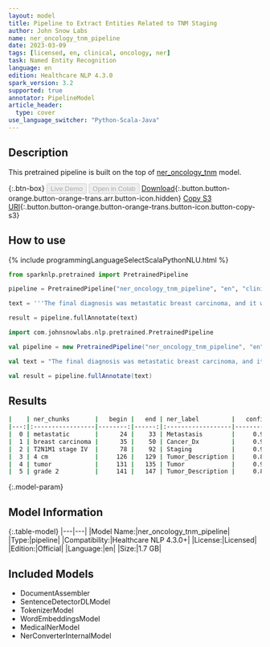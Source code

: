 ```yaml
---
layout: model
title: Pipeline to Extract Entities Related to TNM Staging
author: John Snow Labs
name: ner_oncology_tnm_pipeline
date: 2023-03-09
tags: [licensed, en, clinical, oncology, ner]
task: Named Entity Recognition
language: en
edition: Healthcare NLP 4.3.0
spark_version: 3.2
supported: true
annotator: PipelineModel
article_header:
  type: cover
use_language_switcher: "Python-Scala-Java"
---
```


## Description

This pretrained pipeline is built on the top of [ner_oncology_tnm](https://nlp.johnsnowlabs.com/2022/11/24/ner_oncology_tnm_en.html) model.

{:.btn-box}
<button class="button button-orange" disabled>Live Demo</button>
<button class="button button-orange" disabled>Open in Colab</button>
[Download](https://s3.amazonaws.com/auxdata.johnsnowlabs.com/clinical/models/ner_oncology_tnm_pipeline_en_4.3.0_3.2_1678352273944.zip){:.button.button-orange.button-orange-trans.arr.button-icon.hidden}
[Copy S3 URI](s3://auxdata.johnsnowlabs.com/clinical/models/ner_oncology_tnm_pipeline_en_4.3.0_3.2_1678352273944.zip){:.button.button-orange.button-orange-trans.button-icon.button-copy-s3}

## How to use



<div class="tabs-box" markdown="1">
{% include programmingLanguageSelectScalaPythonNLU.html %}

```python
from sparknlp.pretrained import PretrainedPipeline

pipeline = PretrainedPipeline("ner_oncology_tnm_pipeline", "en", "clinical/models")

text = '''The final diagnosis was metastatic breast carcinoma, and it was classified as T2N1M1 stage IV. The histological grade of this 4 cm tumor was grade 2.'''

result = pipeline.fullAnnotate(text)
```
```scala
import com.johnsnowlabs.nlp.pretrained.PretrainedPipeline

val pipeline = new PretrainedPipeline("ner_oncology_tnm_pipeline", "en", "clinical/models")

val text = "The final diagnosis was metastatic breast carcinoma, and it was classified as T2N1M1 stage IV. The histological grade of this 4 cm tumor was grade 2."

val result = pipeline.fullAnnotate(text)
```
</div>

## Results

```bash
|    | ner_chunks       |   begin |   end | ner_label         |   confidence |
|---:|:-----------------|--------:|------:|:------------------|-------------:|
|  0 | metastatic       |      24 |    33 | Metastasis        |     0.9999   |
|  1 | breast carcinoma |      35 |    50 | Cancer_Dx         |     0.9972   |
|  2 | T2N1M1 stage IV  |      78 |    92 | Staging           |     0.905267 |
|  3 | 4 cm             |     126 |   129 | Tumor_Description |     0.85105  |
|  4 | tumor            |     131 |   135 | Tumor             |     0.9926   |
|  5 | grade 2          |     141 |   147 | Tumor_Description |     0.89705  |
```

{:.model-param}
## Model Information

{:.table-model}
|---|---|
|Model Name:|ner_oncology_tnm_pipeline|
|Type:|pipeline|
|Compatibility:|Healthcare NLP 4.3.0+|
|License:|Licensed|
|Edition:|Official|
|Language:|en|
|Size:|1.7 GB|

## Included Models

- DocumentAssembler
- SentenceDetectorDLModel
- TokenizerModel
- WordEmbeddingsModel
- MedicalNerModel
- NerConverterInternalModel